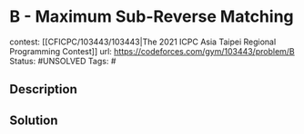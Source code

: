 # B - Maximum Sub-Reverse Matching

contest: [[CFICPC/103443/103443|The 2021 ICPC Asia Taipei Regional Programming Contest]]
url: https://codeforces.com/gym/103443/problem/B
Status: #UNSOLVED
Tags: #

## Description

## Solution


